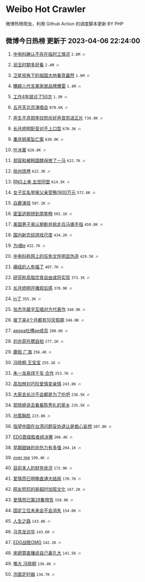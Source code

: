# Weibo Hot Crawler 



微博热榜爬虫，利用 Github Action 的调度脚本更新 BY PHP 


## 微博今日热榜 更新于 2023-04-06 22:24:00 
1. [中电科确认不存在临时工情况](https://s.weibo.com/weibo?q=%23%E4%B8%AD%E7%94%B5%E7%A7%91%E7%A1%AE%E8%AE%A4%E4%B8%8D%E5%AD%98%E5%9C%A8%E4%B8%B4%E6%97%B6%E5%B7%A5%E6%83%85%E5%86%B5%23&t=31&band_rank=1&Refer=top) `2.8M 🔥` 

1. [润玉时期多好看](https://s.weibo.com/weibo?q=%E6%B6%A6%E7%8E%89%E6%97%B6%E6%9C%9F%E5%A4%9A%E5%A5%BD%E7%9C%8B&t=31&band_rank=2&Refer=top) `2.4M 🔥` 

1. [卫星视角下的祖国大地春意盎然](https://s.weibo.com/weibo?q=%23%E5%8D%AB%E6%98%9F%E8%A7%86%E8%A7%92%E4%B8%8B%E7%9A%84%E7%A5%96%E5%9B%BD%E5%A4%A7%E5%9C%B0%E6%98%A5%E6%84%8F%E7%9B%8E%E7%84%B6%23&t=31&band_rank=3&Refer=top) `1.6M 🔥` 

1. [曝颖儿代言某家居品牌爆雷](https://s.weibo.com/weibo?q=%23%E6%9B%9D%E9%A2%96%E5%84%BF%E4%BB%A3%E8%A8%80%E6%9F%90%E5%AE%B6%E5%B1%85%E5%93%81%E7%89%8C%E7%88%86%E9%9B%B7%23&t=31&band_rank=4&Refer=top) `1.4M 🔥` 

1. [工作4年就诊了50次](https://s.weibo.com/weibo?q=%23%E5%B7%A5%E4%BD%9C4%E5%B9%B4%E5%B0%B1%E8%AF%8A%E4%BA%8650%E6%AC%A1%23&t=31&band_rank=5&Refer=top) `1.3M 🔥` 

1. [五月天北京演唱会](https://s.weibo.com/weibo?q=%E4%BA%94%E6%9C%88%E5%A4%A9%E5%8C%97%E4%BA%AC%E6%BC%94%E5%94%B1%E4%BC%9A&t=31&band_rank=6&Refer=top) `870.6K 🔥` 

1. [声生不息把李玟怒斥好声音剪进正片](https://s.weibo.com/weibo?q=%23%E5%A3%B0%E7%94%9F%E4%B8%8D%E6%81%AF%E6%8A%8A%E6%9D%8E%E7%8E%9F%E6%80%92%E6%96%A5%E5%A5%BD%E5%A3%B0%E9%9F%B3%E5%89%AA%E8%BF%9B%E6%AD%A3%E7%89%87%23&t=31&band_rank=7&Refer=top) `739.9K 🔥` 

1. [长月烬明配音对不上口型](https://s.weibo.com/weibo?q=%E9%95%BF%E6%9C%88%E7%83%AC%E6%98%8E%E9%85%8D%E9%9F%B3%E5%AF%B9%E4%B8%8D%E4%B8%8A%E5%8F%A3%E5%9E%8B&t=31&band_rank=8&Refer=top) `670.3K 🔥` 

1. [重庆姐弟坠亡案](https://s.weibo.com/weibo?q=%E9%87%8D%E5%BA%86%E5%A7%90%E5%BC%9F%E5%9D%A0%E4%BA%A1%E6%A1%88&t=31&band_rank=9&Refer=top) `630.9K 🔥` 

1. [叶冰裳](https://s.weibo.com/weibo?q=%E5%8F%B6%E5%86%B0%E8%A3%B3&t=31&band_rank=10&Refer=top) `626.0K 🔥` 

1. [郑容和被韩国酵母放了一马](https://s.weibo.com/weibo?q=%23%E9%83%91%E5%AE%B9%E5%92%8C%E8%A2%AB%E9%9F%A9%E5%9B%BD%E9%85%B5%E6%AF%8D%E6%94%BE%E4%BA%86%E4%B8%80%E9%A9%AC%23&t=31&band_rank=11&Refer=top) `622.7K 🔥` 

1. [徐州烧烤](https://s.weibo.com/weibo?q=%E5%BE%90%E5%B7%9E%E7%83%A7%E7%83%A4&t=31&band_rank=12&Refer=top) `622.3K 🔥` 

1. [RNG上单 五世同堂](https://s.weibo.com/weibo?q=RNG%E4%B8%8A%E5%8D%95%20%E4%BA%94%E4%B8%96%E5%90%8C%E5%A0%82&t=31&band_rank=13&Refer=top) `614.5K 🔥` 

1. [女子实名举报父亲受贿1900万元](https://s.weibo.com/weibo?q=%23%E5%A5%B3%E5%AD%90%E5%AE%9E%E5%90%8D%E4%B8%BE%E6%8A%A5%E7%88%B6%E4%BA%B2%E5%8F%97%E8%B4%BF1900%E4%B8%87%E5%85%83%23&t=31&band_rank=14&Refer=top) `572.6K 🔥` 

1. [白鹿演技](https://s.weibo.com/weibo?q=%23%E7%99%BD%E9%B9%BF%E6%BC%94%E6%8A%80%23&t=31&band_rank=15&Refer=top) `507.1K 🔥` 

1. [密室逃脱拼到周笔畅](https://s.weibo.com/weibo?q=%E5%AF%86%E5%AE%A4%E9%80%83%E8%84%B1%E6%8B%BC%E5%88%B0%E5%91%A8%E7%AC%94%E7%95%85&t=31&band_rank=16&Refer=top) `501.1K 🔥` 

1. [美国男子承认掰断并偷走兵马俑手指](https://s.weibo.com/weibo?q=%23%E7%BE%8E%E5%9B%BD%E7%94%B7%E5%AD%90%E6%89%BF%E8%AE%A4%E6%8E%B0%E6%96%AD%E5%B9%B6%E5%81%B7%E8%B5%B0%E5%85%B5%E9%A9%AC%E4%BF%91%E6%89%8B%E6%8C%87%23&t=31&band_rank=17&Refer=top) `459.0K 🔥` 

1. [国内新恋综游戏尺度](https://s.weibo.com/weibo?q=%23%E5%9B%BD%E5%86%85%E6%96%B0%E6%81%8B%E7%BB%BC%E6%B8%B8%E6%88%8F%E5%B0%BA%E5%BA%A6%23&t=31&band_rank=18&Refer=top) `434.2K 🔥` 

1. [为i做e](https://s.weibo.com/weibo?q=%E4%B8%BAi%E5%81%9Ae&t=31&band_rank=19&Refer=top) `432.7K 🔥` 

1. [中电科称网上的任免文件明显伪造](https://s.weibo.com/weibo?q=%23%E4%B8%AD%E7%94%B5%E7%A7%91%E7%A7%B0%E7%BD%91%E4%B8%8A%E7%9A%84%E4%BB%BB%E5%85%8D%E6%96%87%E4%BB%B6%E6%98%8E%E6%98%BE%E4%BC%AA%E9%80%A0%23&t=31&band_rank=20&Refer=top) `429.5K 🔥` 

1. [痛经的人有福了](https://s.weibo.com/weibo?q=%23%E7%97%9B%E7%BB%8F%E7%9A%84%E4%BA%BA%E6%9C%89%E7%A6%8F%E4%BA%86%23&t=31&band_rank=21&Refer=top) `407.7K 🔥` 

1. [研究称高脂饮食自由或将实现](https://s.weibo.com/weibo?q=%23%E7%A0%94%E7%A9%B6%E7%A7%B0%E9%AB%98%E8%84%82%E9%A5%AE%E9%A3%9F%E8%87%AA%E7%94%B1%E6%88%96%E5%B0%86%E5%AE%9E%E7%8E%B0%23&t=31&band_rank=22&Refer=top) `373.1K 🔥` 

1. [长月烬明开播观后感](https://s.weibo.com/weibo?q=%23%E9%95%BF%E6%9C%88%E7%83%AC%E6%98%8E%E5%BC%80%E6%92%AD%E8%A7%82%E5%90%8E%E6%84%9F%23&t=31&band_rank=23&Refer=top) `370.9K 🔥` 

1. [in了](https://s.weibo.com/weibo?q=in%E4%BA%86&t=31&band_rank=24&Refer=top) `355.3K 🔥` 

1. [张杰华晨宇互唱对方代表作](https://s.weibo.com/weibo?q=%23%E5%BC%A0%E6%9D%B0%E5%8D%8E%E6%99%A8%E5%AE%87%E4%BA%92%E5%94%B1%E5%AF%B9%E6%96%B9%E4%BB%A3%E8%A1%A8%E4%BD%9C%23&t=31&band_rank=25&Refer=top) `348.9K 🔥` 

1. [接下来4个月都有10天假期](https://s.weibo.com/weibo?q=%23%E6%8E%A5%E4%B8%8B%E6%9D%A54%E4%B8%AA%E6%9C%88%E9%83%BD%E6%9C%8910%E5%A4%A9%E5%81%87%E6%9C%9F%23&t=31&band_rank=26&Refer=top) `346.0K 🔥` 

1. [aespa吐槽ae成员](https://s.weibo.com/weibo?q=%23aespa%E5%90%90%E6%A7%BDae%E6%88%90%E5%91%98%23&t=31&band_rank=27&Refer=top) `280.6K 🔥` 

1. [刘亦菲托腮自拍](https://s.weibo.com/weibo?q=%23%E5%88%98%E4%BA%A6%E8%8F%B2%E6%89%98%E8%85%AE%E8%87%AA%E6%8B%8D%23&t=31&band_rank=28&Refer=top) `277.2K 🔥` 

1. [鹿晗 广海](https://s.weibo.com/weibo?q=%E9%B9%BF%E6%99%97%20%E5%B9%BF%E6%B5%B7&t=31&band_rank=29&Refer=top) `256.4K 🔥` 

1. [冯晓桐 王宝宝](https://s.weibo.com/weibo?q=%E5%86%AF%E6%99%93%E6%A1%90%20%E7%8E%8B%E5%AE%9D%E5%AE%9D&t=31&band_rank=30&Refer=top) `255.1K 🔥` 

1. [朱一龙易烊千玺 合作](https://s.weibo.com/weibo?q=%E6%9C%B1%E4%B8%80%E9%BE%99%E6%98%93%E7%83%8A%E5%8D%83%E7%8E%BA%20%E5%90%88%E4%BD%9C&t=31&band_rank=31&Refer=top) `253.7K 🔥` 

1. [高加林刘巧珍爱情变亲情](https://s.weibo.com/weibo?q=%23%E9%AB%98%E5%8A%A0%E6%9E%97%E5%88%98%E5%B7%A7%E7%8F%8D%E7%88%B1%E6%83%85%E5%8F%98%E4%BA%B2%E6%83%85%23&t=31&band_rank=32&Refer=top) `243.8K 🔥` 

1. [大家去长沙不会都是为了吃吧](https://s.weibo.com/weibo?q=%23%E5%A4%A7%E5%AE%B6%E5%8E%BB%E9%95%BF%E6%B2%99%E4%B8%8D%E4%BC%9A%E9%83%BD%E6%98%AF%E4%B8%BA%E4%BA%86%E5%90%83%E5%90%A7%23&t=31&band_rank=33&Refer=top) `236.5K 🔥` 

1. [郭晓婷说去看看陈秀礼的家乡](https://s.weibo.com/weibo?q=%23%E9%83%AD%E6%99%93%E5%A9%B7%E8%AF%B4%E5%8E%BB%E7%9C%8B%E7%9C%8B%E9%99%88%E7%A7%80%E7%A4%BC%E7%9A%84%E5%AE%B6%E4%B9%A1%23&t=31&band_rank=34&Refer=top) `235.5K 🔥` 

1. [孙策胸肌](https://s.weibo.com/weibo?q=%E5%AD%99%E7%AD%96%E8%83%B8%E8%82%8C&t=31&band_rank=35&Refer=top) `223.8K 🔥` 

1. [指望中国在台湾问题妥协退让是痴心妄想](https://s.weibo.com/weibo?q=%23%E6%8C%87%E6%9C%9B%E4%B8%AD%E5%9B%BD%E5%9C%A8%E5%8F%B0%E6%B9%BE%E9%97%AE%E9%A2%98%E5%A6%A5%E5%8D%8F%E9%80%80%E8%AE%A9%E6%98%AF%E7%97%B4%E5%BF%83%E5%A6%84%E6%83%B3%23&t=31&band_rank=36&Refer=top) `207.8K 🔥` 

1. [EDG晋级胜者组决赛](https://s.weibo.com/weibo?q=%23EDG%E6%99%8B%E7%BA%A7%E8%83%9C%E8%80%85%E7%BB%84%E5%86%B3%E8%B5%9B%23&t=31&band_rank=37&Refer=top) `206.4K 🔥` 

1. [早期甜妹的杀伤力有多强](https://s.weibo.com/weibo?q=%23%E6%97%A9%E6%9C%9F%E7%94%9C%E5%A6%B9%E7%9A%84%E6%9D%80%E4%BC%A4%E5%8A%9B%E6%9C%89%E5%A4%9A%E5%BC%BA%23&t=31&band_rank=38&Refer=top) `204.1K 🔥` 

1. [over me](https://s.weibo.com/weibo?q=over%20me&t=31&band_rank=39&Refer=top) `199.4K 🔥` 

1. [目前本人的财务状况](https://s.weibo.com/weibo?q=%23%E7%9B%AE%E5%89%8D%E6%9C%AC%E4%BA%BA%E7%9A%84%E8%B4%A2%E5%8A%A1%E7%8A%B6%E5%86%B5%23&t=31&band_rank=40&Refer=top) `172.9K 🔥` 

1. [爱情而已明晚直通大结局](https://s.weibo.com/weibo?q=%23%E7%88%B1%E6%83%85%E8%80%8C%E5%B7%B2%E6%98%8E%E6%99%9A%E7%9B%B4%E9%80%9A%E5%A4%A7%E7%BB%93%E5%B1%80%23&t=31&band_rank=41&Refer=top) `170.7K 🔥` 

1. [网友怒怼的是超时加班文化](https://s.weibo.com/weibo?q=%23%E7%BD%91%E5%8F%8B%E6%80%92%E6%80%BC%E7%9A%84%E6%98%AF%E8%B6%85%E6%97%B6%E5%8A%A0%E7%8F%AD%E6%96%87%E5%8C%96%23&t=31&band_rank=42&Refer=top) `167.2K 🔥` 

1. [爱情而已第28集预告](https://s.weibo.com/weibo?q=%23%E7%88%B1%E6%83%85%E8%80%8C%E5%B7%B2%E7%AC%AC28%E9%9B%86%E9%A2%84%E5%91%8A%23&t=31&band_rank=43&Refer=top) `158.9K 🔥` 

1. [固定工位未来会不会消失](https://s.weibo.com/weibo?q=%23%E5%9B%BA%E5%AE%9A%E5%B7%A5%E4%BD%8D%E6%9C%AA%E6%9D%A5%E4%BC%9A%E4%B8%8D%E4%BC%9A%E6%B6%88%E5%A4%B1%23&t=31&band_rank=44&Refer=top) `154.0K 🔥` 

1. [人生之路](https://s.weibo.com/weibo?q=%E4%BA%BA%E7%94%9F%E4%B9%8B%E8%B7%AF&t=31&band_rank=45&Refer=top) `143.8K 🔥` 

1. [马克龙访华](https://s.weibo.com/weibo?q=%23%E9%A9%AC%E5%85%8B%E9%BE%99%E8%AE%BF%E5%8D%8E%23&t=31&band_rank=46&Refer=top) `143.6K 🔥` 

1. [EDG战胜OMG](https://s.weibo.com/weibo?q=%23EDG%E6%88%98%E8%83%9COMG%23&t=31&band_rank=47&Refer=top) `142.1K 🔥` 

1. [宋妍霏直播说自己鼻孔大](https://s.weibo.com/weibo?q=%23%E5%AE%8B%E5%A6%8D%E9%9C%8F%E7%9B%B4%E6%92%AD%E8%AF%B4%E8%87%AA%E5%B7%B1%E9%BC%BB%E5%AD%94%E5%A4%A7%23&t=31&band_rank=48&Refer=top) `141.5K 🔥` 

1. [嘴大 冯晓桐](https://s.weibo.com/weibo?q=%E5%98%B4%E5%A4%A7%20%E5%86%AF%E6%99%93%E6%A1%90&t=31&band_rank=49&Refer=top) `136.4K 🔥` 

1. [泡面定时器](https://s.weibo.com/weibo?q=%23%E6%B3%A1%E9%9D%A2%E5%AE%9A%E6%97%B6%E5%99%A8%23&t=31&band_rank=50&Refer=top) `134.7K 🔥` 

